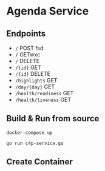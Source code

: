 # Agenda Service

## Endpoints

- `/` POST fsd
- `/` GETwxc
- `/` DELETE
- `/{id}` GET
- `/{id}` DELETE
- `/highlights` GET
- `/day/{day}` GET
- `/health/readiness` GET
- `/health/liveness` GET


## Build & Run from source

```shell
docker-compose up 
```

```shell
go run c4p-service.go
```
## Create Container
